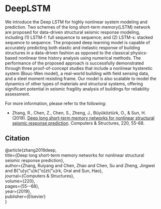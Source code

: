 # DeepLSTM
We introduce the Deep LSTM for highly nonlinear system modeling and prediction. Two schemes of the long short-term memory(LSTM) network are proposed for data-driven structural seismic response modeling, including (1) LSTM-f: full sequence to sequence; and (2) LSTM-s: stacked sequence to sequence. The proposed deep learning model is capable of accurately predicting both elastic and inelastic response of building structures in a data-driven fashion as opposed to the classical physics-based nonlinear time history analysis using numerical methods. The performance of the proposed approach is successfully demonstrated through three proof-of-concept studies that include a nonlinear hysteretic system (Bouc-Wen model), a real-world building with field sensing data, and a steel moment resisting frame. Our model is also scalable to model the dynamics of other types of materials and structural systems, offering significant potential in seismic fragility analysis of buildings for reliability assessment.

For more information, please refer to the following:
* Zhang, R., Chen, Z., Chen, S., Zheng, J., Büyüköztürk, O., & Sun, H. (2019). [Deep long short-term memory networks for nonlinear structural seismic response prediction](https://doi.org/10.1016/j.compstruc.2019.05.006). Computers & Structures, 220, 55-68.

## Citation
@article{zhang2019deep,  
  title={Deep long short-term memory networks for nonlinear structural seismic response prediction},  
  author={Zhang, Ruiyang and Chen, Zhao and Chen, Su and Zheng, Jingwei and B{\"u}y{\"u}k{\"o}zt{\"u}rk, Oral and Sun, Hao},  
  journal={Computers \& Structures},  
  volume={220},  
  pages={55--68},  
  year={2019},  
  publisher={Elsevier}  
}
